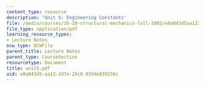 ```yaml
---
content_type: resource
description: 'Unit 5: Engineering Constants'
file: /media/courses/16-20-structural-mechanics-fall-2002/e8a043d5aa122d7e29c8935de039156c_unit5.pdf
file_type: application/pdf
learning_resource_types:
- Lecture Notes
ocw_type: OCWFile
parent_title: Lecture Notes
parent_type: CourseSection
resourcetype: Document
title: unit5.pdf
uid: e8a043d5-aa12-2d7e-29c8-935de039156c
---
```

